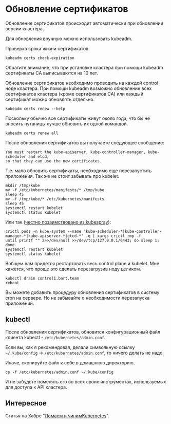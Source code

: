 # Обновление сертификатов

Обновление сертификатов происходит автоматически при обновлении версии кластера.

Для обновления вручную можно использовать kubeadm.

Проверка срока жизни сертификатов. 

```shell
kubeadm certs check-expiration
```

Обратите внимание, что при установке кластера при помощи kubeadm сертификаты CA выписываются на 10 лет.

Обновление сертификатов необходимо проводить на каждой control ноде кластера. При помощи kubeadm 
возможно обновление всех сертификатов кластера (кроме сертификатов CA) или каждый сертификат можно 
обновлять отдельно.

```shell
kubeadm certs renew --help
```

Поскольку обычно все сертификаты живут около года, что бы не вносить путаницы лучше обновить их одной командой.

```shell
kubeadm certs renew all
```

После обновления сертификатов вы получаете следующее сообщение:

```
You must restart the kube-apiserver, kube-controller-manager, kube-scheduler and etcd, 
so that they can use the new certificates.
```

Т.е. мало обновить сертификаты, необходимо еще перезапустить приложения. Так же не стоит забывать про kubelet.

```shell
mkdir /tmp/kube
mv -f /etc/kubernetes/manifests/* /tmp/kube
sleep 45
mv -f /tmp/kube/* /etc/kubernetes/manifests
sleep 45
systemctl restart kubelet
systemctl status kubelet
```

Или так ([честно позаимствовано из kubespray](https://github.com/kubernetes-sigs/kubespray/blob/master/roles/kubernetes/control-plane/templates/k8s-certs-renew.sh.j2)):

```shell
crictl pods -n kube-system --name 'kube-scheduler-*|kube-controller-manager-*|kube-apiserver-*|etcd-*' -q | xargs crictl rmp -f
until printf "" 2>>/dev/null >>/dev/tcp/127.0.0.1/6443; do sleep 1; done
systemctl restart kubelet
systemctl status kubelet
```

Вобщем вам придётся рестартовать весь control plane и kubelet. 
Мне кажется, что проще это сделать перезагрузив ноду целиком.

```shell
kubectl drain control1.bart.team
reboot
```

Вы можете добавить процедуру обновления сертификатов в систему cron на 
сервере. Но не забывайте о необходимости перезапуска приложений.

## kubectl

После обновления сертификатов, обновится конфигурационный файл клиента kubectl - `/etc/kubernetes/admin.conf`.

Если вы, как я рекомендовал, делали символьную ссылку `~/.kube/config` -> `/etc/kubernetes/admin.conf`, то
ничего делать не надо.

Иначе, скопируйте файл к себе в домашнюю директорию.

```shell
cp -f /etc/kubernetes/admin.conf ~/.kube/config
```

И не забудьте поменять его во всех своих инструментах, используемых для доступа к API кластера.

## Интересное

Статья на Хабре "[Ломаем и чинимKubernetes](https://habr.com/ru/post/541118/)".
